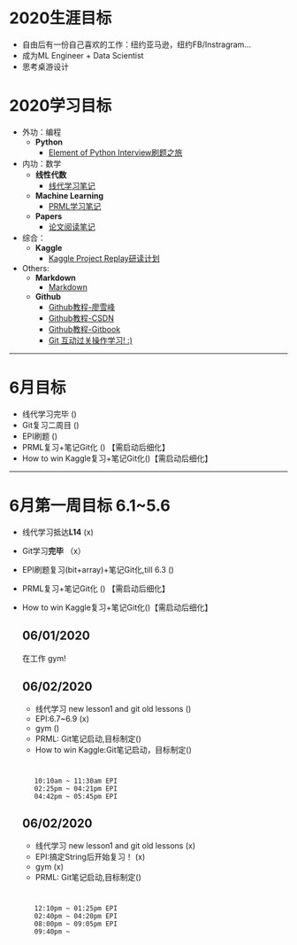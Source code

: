 # 2020生涯目标
* 自由后有一份自己喜欢的工作：纽约亚马逊，纽约FB/Instragram...
* 成为ML Engineer + Data Scientist
* 思考桌游设计

# 2020学习目标
* 外功：编程 
	* **Python**
		* [Element of Python Interview刷题之旅]()
* 内功：数学
	* **线性代数**
		* [线代学习笔记]() 
	* **Machine Learning**
		* [PRML学习笔记]()
	* **Papers**
		* [论文阅读笔记]()
* 综合：
	* **Kaggle**
		* [Kaggle Project Replay研读计划]()
* Others:
	* **Markdown** 
		* [Markdown](https://www.runoob.com/markdown/md-tutorial.html)		
	* **Github**
	    * [Github教程-廖雪峰](https://www.liaoxuefeng.com/wiki/896043488029600)
		* [Github教程-CSDN](https://blog.csdn.net/u013490896/article/details/81158454?ops_request_misc=%257B%2522request%255Fid%2522%253A%2522158793989919724839253396%2522%252C%2522scm%2522%253A%252220140713.130102334.pc%255Fblog.%2522%257D&request_id=158793989919724839253396&biz_id=0&utm_source=distribute.pc_search_result.none-task-blog-2~blog~first_rank_v2~rank_v25-2)
		* [Github教程-Gitbook](http://gitbook.liuhui998.com/index.html)
		* [Git 互动过关操作学习! :)](https://learngitbranching.js.org/)
***

# 6月目标
* 线代学习完毕  ()
* Git复习二周目 ()
* EPI刷题 () 
* PRML复习+笔记Git化 () 【需启动后细化】
* How to win Kaggle复习+笔记Git化()【需启动后细化】
	
	 
		

***

# 6月第一周目标 6.1~5.6
* 线代学习抵达**L14**  (x)
* Git学习**完毕** （x）
* EPI刷题复习(bit+array)+笔记Git化,till 6.3 ()
* PRML复习+笔记Git化 () 【需启动后细化】
* How to win Kaggle复习+笔记Git化()【需启动后细化】

	
	## 06/01/2020
	
	在工作
	gym!
	
	
	## 06/02/2020
	
	*  线代学习 new lesson1 and git old lessons  ()  
	*  EPI:6.7~6.9 (x)
	*  gym ()
	*  PRML: Git笔记启动,目标制定()
	*  How to win Kaggle:Git笔记启动，目标制定()
		
	#
		 10:10am ~ 11:30am EPI
	     02:25pm ~ 04:21pm EPI
         04:42pm ~ 05:45pm EPI         

	## 06/02/2020
	
	*  线代学习 new lesson1 and git old lessons  (x)  
	*  EPI:搞定String后开始复习！ (x)
	*  gym (x)
	*  PRML: Git笔记启动,目标制定()

		
	#
		 12:10pm ~ 01:25pm EPI
         02:40pm ~ 04:20pm EPI
		 08:00pm ~ 09:05pm EPI
		 09:40pm ~               